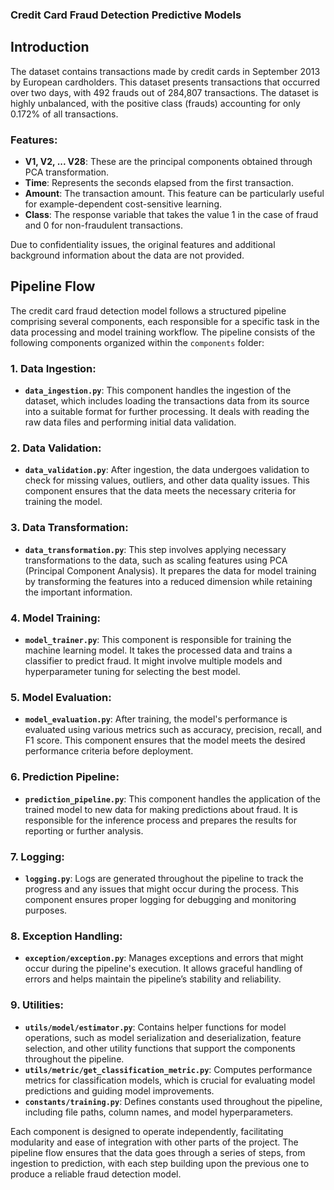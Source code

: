 ### Credit Card Fraud Detection Predictive Models

## Introduction

The dataset contains transactions made by credit cards in September 2013 by European cardholders. This dataset presents transactions that occurred over two days, with 492 frauds out of 284,807 transactions. The dataset is highly unbalanced, with the positive class (frauds) accounting for only 0.172% of all transactions.

### Features:
- **V1, V2, ... V28**: These are the principal components obtained through PCA transformation.
- **Time**: Represents the seconds elapsed from the first transaction.
- **Amount**: The transaction amount. This feature can be particularly useful for example-dependent cost-sensitive learning.
- **Class**: The response variable that takes the value 1 in the case of fraud and 0 for non-fraudulent transactions.

Due to confidentiality issues, the original features and additional background information about the data are not provided.

## Pipeline Flow

The credit card fraud detection model follows a structured pipeline comprising several components, each responsible for a specific task in the data processing and model training workflow. The pipeline consists of the following components organized within the `components` folder:

### 1. **Data Ingestion**:
   - **`data_ingestion.py`**: This component handles the ingestion of the dataset, which includes loading the transactions data from its source into a suitable format for further processing. It deals with reading the raw data files and performing initial data validation.

### 2. **Data Validation**:
   - **`data_validation.py`**: After ingestion, the data undergoes validation to check for missing values, outliers, and other data quality issues. This component ensures that the data meets the necessary criteria for training the model.

### 3. **Data Transformation**:
   - **`data_transformation.py`**: This step involves applying necessary transformations to the data, such as scaling features using PCA (Principal Component Analysis). It prepares the data for model training by transforming the features into a reduced dimension while retaining the important information.

### 4. **Model Training**:
   - **`model_trainer.py`**: This component is responsible for training the machine learning model. It takes the processed data and trains a classifier to predict fraud. It might involve multiple models and hyperparameter tuning for selecting the best model.

### 5. **Model Evaluation**:
   - **`model_evaluation.py`**: After training, the model's performance is evaluated using various metrics such as accuracy, precision, recall, and F1 score. This component ensures that the model meets the desired performance criteria before deployment.

### 6. **Prediction Pipeline**:
   - **`prediction_pipeline.py`**: This component handles the application of the trained model to new data for making predictions about fraud. It is responsible for the inference process and prepares the results for reporting or further analysis.

### 7. **Logging**:
   - **`logging.py`**: Logs are generated throughout the pipeline to track the progress and any issues that might occur during the process. This component ensures proper logging for debugging and monitoring purposes.

### 8. **Exception Handling**:
   - **`exception/exception.py`**: Manages exceptions and errors that might occur during the pipeline's execution. It allows graceful handling of errors and helps maintain the pipeline’s stability and reliability.

### 9. **Utilities**:
   - **`utils/model/estimator.py`**: Contains helper functions for model operations, such as model serialization and deserialization, feature selection, and other utility functions that support the components throughout the pipeline.
   - **`utils/metric/get_classification_metric.py`**: Computes performance metrics for classification models, which is crucial for evaluating model predictions and guiding model improvements.
   - **`constants/training.py`**: Defines constants used throughout the pipeline, including file paths, column names, and model hyperparameters.

Each component is designed to operate independently, facilitating modularity and ease of integration with other parts of the project. The pipeline flow ensures that the data goes through a series of steps, from ingestion to prediction, with each step building upon the previous one to produce a reliable fraud detection model.

